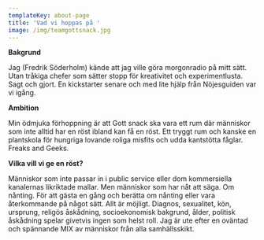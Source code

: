 ```yaml
---
templateKey: about-page
title: 'Vad vi hoppas på '
image: /img/teamgottsnack.jpg
---
```

**Bakgrund**

Jag (Fredrik Söderholm) kände att jag ville göra morgonradio på mitt sätt. Utan tråkiga chefer som sätter stopp för  kreativitet och experimentlusta. Sagt och gjort. En kickstarter senare och med lite hjälp från Nöjesguiden var vi igång.   

**Ambition** 

Min ödmjuka förhoppning är att Gott snack ska vara ett rum där människor som inte alltid har en röst ibland kan få en röst. Ett tryggt rum och kanske en plantskola för hungriga lovande roliga misfits och udda kantstötta fåglar. Freaks and Geeks.

**Vilka vill vi ge en röst?** 

Människor som inte passar in i public service eller dom kommersiella kanalernas likriktade mallar. Men människor som har nåt att säga. Om nånting. För att gästa en gång och berätta om nånting eller vara återkommande på något sätt. Allt är möjligt. Diagnos, sexualitet, kön, ursprung, religös åskådning, socioekonomisk bakgrund, ålder, politisk åskådning spelar givetvis ingen som helst roll. Jag är ute efter en oväntad och spännande MIX av människor från alla samhällsskikt.
